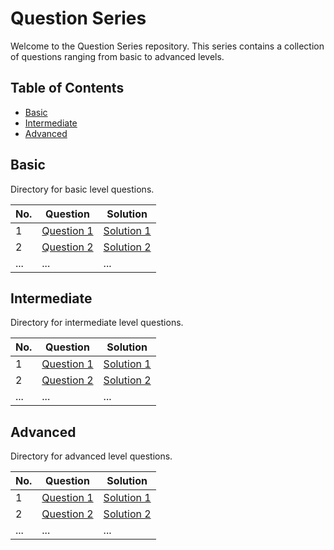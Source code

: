 # Question Series

Welcome to the Question Series repository. This series contains a collection of questions ranging from basic to advanced levels.

## Table of Contents
- [Basic](#basic)
- [Intermediate](#intermediate)
- [Advanced](#advanced)

## Basic
Directory for basic level questions.

| No. | Question                                 | Solution                                  |
|-----|------------------------------------------|-------------------------------------------|
| 1   | [Question 1](Basic/Question1.md)         | [Solution 1](Basic/Solution1.md)          |
| 2   | [Question 2](Basic/Question2.md)         | [Solution 2](Basic/Solution2.md)          |
| ... | ...                                      | ...                                       |

## Intermediate
Directory for intermediate level questions.

| No. | Question                                  | Solution                                   |
|-----|-------------------------------------------|--------------------------------------------|
| 1   | [Question 1](Intermediate/Question1.md)   | [Solution 1](Intermediate/Solution1.md)    |
| 2   | [Question 2](Intermediate/Question2.md)   | [Solution 2](Intermediate/Solution2.md)    |
| ... | ...                                       | ...                                        |

## Advanced
Directory for advanced level questions.

| No. | Question                                 | Solution                                  |
|-----|------------------------------------------|-------------------------------------------|
| 1   | [Question 1](Advanced/Question1.md)      | [Solution 1](Advanced/Solution1.md)       |
| 2   | [Question 2](Advanced/Question2.md)      | [Solution 2](Advanced/Solution2.md)       |
| ... | ...                                      | ...                                       |

